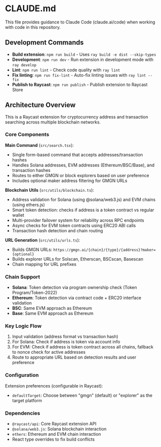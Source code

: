 # CLAUDE.md

This file provides guidance to Claude Code (claude.ai/code) when working with code in this repository.

## Development Commands

- **Build extension**: `npm run build` - Uses `ray build -e dist --skip-types`
- **Development**: `npm run dev` - Run extension in development mode with `ray develop`
- **Lint**: `npm run lint` - Check code quality with `ray lint`
- **Fix linting**: `npm run fix-lint` - Auto-fix linting issues with `ray lint --fix`
- **Publish to Raycast**: `npm run publish` - Publish extension to Raycast Store

## Architecture Overview

This is a Raycast extension for cryptocurrency address and transaction searching across multiple blockchain networks.

### Core Components

**Main Command** (`src/search.tsx`):
- Single form-based command that accepts addresses/transaction hashes
- Handles Solana addresses, EVM addresses (Ethereum/BSC/Base), and transaction hashes
- Routes to either GMGN or block explorers based on user preference
- Includes optional maker address filtering for GMGN URLs

**Blockchain Utils** (`src/utils/blockchain.ts`):
- Address validation for Solana (using @solana/web3.js) and EVM chains (using ethers.js)
- Smart token detection: checks if address is a token contract vs regular wallet
- Multi-provider failover system for reliability across RPC endpoints
- Async checks for EVM token contracts using ERC20 ABI calls
- Transaction hash detection and chain routing

**URL Generation** (`src/utils/urls.ts`):
- Builds GMGN URLs: `https://gmgn.ai/{chain}/{type}/{address}?maker={optional}`
- Builds explorer URLs for Solscan, Etherscan, BSCscan, Basescan
- Chain mapping for URL prefixes

### Chain Support

- **Solana**: Token detection via program ownership check (Token Program/Token-2022)
- **Ethereum**: Token detection via contract code + ERC20 interface validation
- **BSC**: Same EVM approach as Ethereum
- **Base**: Same EVM approach as Ethereum

### Key Logic Flow

1. Input validation (address format vs transaction hash)
2. For Solana: Check if address is token via account info
3. For EVM: Check if address is token contract across all chains, fallback to nonce check for active addresses
4. Route to appropriate URL based on detection results and user preference

### Configuration

Extension preferences (configurable in Raycast):
- `defaultTarget`: Choose between "gmgn" (default) or "explorer" as the target platform

### Dependencies

- `@raycast/api`: Core Raycast extension API
- `@solana/web3.js`: Solana blockchain interaction
- `ethers`: Ethereum and EVM chain interaction
- React type overrides to fix build conflicts